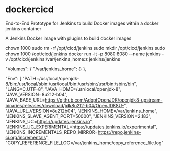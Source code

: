 # dockercicd
End-to-End Prototype for Jenkins to build Docker images within a docker jenkins container

A Jenkins Docker image with plugins to build docker images

 

chown 1000
sudo rm -rf /opt/cicd/jenkins
sudo mkdir /opt/cicd/jenkins
sudo chown 1000 /opt/cicd/jenkins
docker run -it -p 8080:8080 --name jenkins -v /opt/cicd/jenkins:/var/jenkins_home:z jenkins/jenkins

"Volumes": {
	"/var/jenkins_home": {}
},
 
"Env": [
	"PATH=/usr/local/openjdk-8/bin:/usr/local/sbin:/usr/local/bin:/usr/sbin:/usr/bin:/sbin:/bin",
	"LANG=C.UTF-8",
	"JAVA_HOME=/usr/local/openjdk-8",
	"JAVA_VERSION=8u212-b04",	"JAVA_BASE_URL=https://github.com/AdoptOpenJDK/openjdk8-upstream-binaries/releases/download/jdk8u212-b04/OpenJDK8U-",
	"JAVA_URL_VERSION=8u212b04",
	"JENKINS_HOME=/var/jenkins_home",
	"JENKINS_SLAVE_AGENT_PORT=50000",
	"JENKINS_VERSION=2.183",
	"JENKINS_UC=https://updates.jenkins.io",
	"JENKINS_UC_EXPERIMENTAL=https://updates.jenkins.io/experimental",
	"JENKINS_INCREMENTALS_REPO_MIRROR=https://repo.jenkins-ci.org/incrementals",
	"COPY_REFERENCE_FILE_LOG=/var/jenkins_home/copy_reference_file.log"



